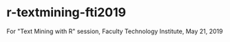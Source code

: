 # r-textmining-fti2019
For "Text Mining with R" session, Faculty Technology Institute, May 21, 2019
